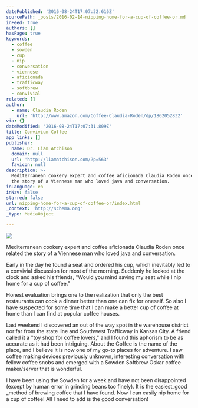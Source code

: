 ```yaml
---
datePublished: '2016-08-24T17:07:32.616Z'
sourcePath: _posts/2016-02-14-nipping-home-for-a-cup-of-coffee-or.md
inFeed: true
authors: []
hasPage: true
keywords:
  - coffee
  - sowden
  - cup
  - nip
  - conversation
  - viennese
  - aficionada
  - trafficway
  - softbrew
  - convivial
related: []
author:
  - name: Claudia Roden
    url: 'http://www.amazon.com/Coffee-Claudia-Roden/dp/1862052832'
via: {}
dateModified: '2016-08-24T17:07:31.809Z'
title: Convivium Coffee
app_links: []
publisher:
  name: Dr. Liam Atchison
  domain: null
  url: 'http://liamatchison.com/?p=563'
  favicon: null
description: >-
  Mediterranean cookery expert and coffee aficionada Claudia Roden once related
  the story of a Viennese man who loved java and conversation.
inLanguage: en
inNav: false
starred: false
url: nipping-home-for-a-cup-of-coffee-or/index.html
_context: 'http://schema.org'
_type: MediaObject

---
```

![](https://s3-us-west-2.amazonaws.com/the-grid-img/p/c9d0056675ce030342e19069265fe734326fdca8.jpg)

Mediterranean cookery expert and coffee aficionada Claudia Roden once related the story of a Viennese man who loved java and conversation.

Early in the day he found a seat and ordered his cup, which inevitably led to a convivial discussion for most of the morning. Suddenly he looked at the clock and asked his friends, "Would you mind saving my seat while I nip home for a cup of coffee."

Honest evaluation brings one to the realization that only the best restaurants can cook a dinner better than one can fix for oneself. So also I have suspected for some time that I can make a better cup of coffee at home than I can find at popular coffee houses.

Last weekend I discovered a​n out of the way spot in the warehouse district nor far from the state line and Southwest Trafficway in Kansas City. A friend called it a "toy shop for coffee lovers," and I found this aphorism to be as accurate as it had been intriguing. About the Coffee is the name of the place, and I believe it is now one of my go-to places for adventure. I saw coffee making devices previously unknown, interesting conversation with fellow coffee snobs and emerged with a Sowden Softbrew Oskar coffee maker/server that is wonderful.

I have been using the Sowden for a week and have not been disappointed (except by human error in grinding beans too finely). It is the easiest_good _method of brewing coffee that I have found. Now I can easily nip home for a cup of coffee! All I need to add is the good conversation!